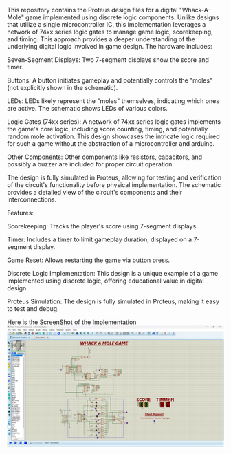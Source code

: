 This repository contains the Proteus design files for a digital "Whack-A-Mole" game implemented using discrete logic components. Unlike designs that utilize a single microcontroller IC, this implementation leverages a network of 74xx series logic gates to manage game logic, scorekeeping, and timing. This approach provides a deeper understanding of the underlying digital logic involved in game design. The hardware includes:

Seven-Segment Displays: Two 7-segment displays show the score and timer.

Buttons: A button initiates gameplay and potentially controls the "moles" (not explicitly shown in the schematic).

LEDs: LEDs likely represent the "moles" themselves, indicating which ones are active. The schematic shows LEDs of various colors.

Logic Gates (74xx series): A network of 74xx series logic gates implements the game's core logic, including score counting, timing, and potentially random mole activation. This design showcases the intricate logic required for such a game without the abstraction of a microcontroller and arduino.

Other Components: Other components like resistors, capacitors, and possibly a buzzer are included for proper circuit operation.

The design is fully simulated in Proteus, allowing for testing and verification of the circuit's functionality before physical implementation. The schematic provides a detailed view of the circuit's components and their interconnections.

Features:

Scorekeeping: Tracks the player's score using 7-segment displays.

Timer: Includes a timer to limit gameplay duration, displayed on a 7-segment display.

Game Reset: Allows restarting the game via button press.

Discrete Logic Implementation: This design is a unique example of a game implemented using discrete logic, offering educational value in digital design.

Proteus Simulation: The design is fully simulated in Proteus, making it easy to test and debug.

Here is the ScreenShot of the Implementation
![Screenshot of Implementation](images/2.png)

